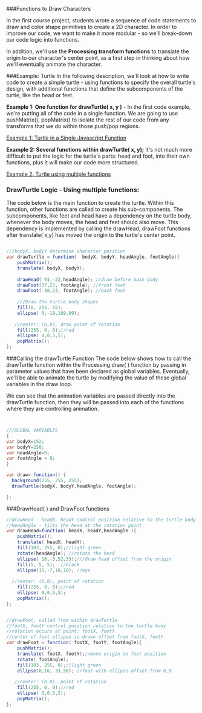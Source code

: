 ###Functions to Draw Characters

In the first course project, students wrote a sequence of code statements to draw and color shape primitives to create a 2D character.  In order to improve our code, we want to make it more modular - so we'll break-down our code logic into functions.

In addition, we'll use the **Processing transform functions** to translate the origin to our character's center point, as a first step in thinking about how we'll eventually animate the character.

###Example:  Turtle 
In the following description, we'll look at how to write code to create a simple turtle - using functions to specify the overall turtle's design, with additional functions that define the subcomponents of the turtle, like the head or feet.

**Example 1:  One function for drawTurtle( x, y )** - 
In the first code example, we're putting all of the code in a single function.  We are going to use pushMatrix(), popMatrix() to isolate the rest of our code from any transforms that we do within those push/pop regions. 

[Example 1:  Turtle in a Single Javascript Function ](https://www.khanacademy.org/computer-programming/turtle_version1/6054458239942656)

**Example 2: Several functions within drawTurtle( x, y);** It's not much more difficult to put the logic for the turtle's parts: head and foot, into their own functions, plus it will make our code more structured.  

[Example 2:  Turtle using multiple functions](https://www.khanacademy.org/computer-programming/turtle/5949969377984512)


### DrawTurtle Logic - Using multiple functions: 

The code below is the main function to create the  turtle. Within this function, other functions are called to create his sub-components.  The subcomponents, like feet and head have a dependency on the turtle body, whenever the body moves, the head and feet should also move.  This dependency is implemented by calling the drawHead, drawFoot functions after translate( x,y) has moved the origin to the turtle's center point.

```java

///bodyX, bodyY determine character position
var drawTurtle = function(  bodyX, bodyY, headAngle, footAngle){
    pushMatrix();
    translate( bodyX, bodyY);
    
    drawHead( 91,-22,headAngle); //draw before main body
    drawFoot(37,23, footAngle); //front foot
    drawFoot(-38,23, footAngle); //back foot
    
    ///Draw the turtle body shapes
    fill(0, 255, 55);
    ellipse( 0,-18,189,99);
    
   //center: (0,0), draw point of rotation
    fill(255, 0, 0);//red 
    ellipse( 0,0,5,5);
    popMatrix();
};  

```

###Calling the drawTurtle Function
The code below shows how to call the drawTurtle function within the Processing draw( ) function by passing in parameter values that have been declared as global variables.  Eventually, we'll be able to animate the turtle by modifying the value of these global variables in the draw loop.

We can see that the animation variables are passed directly into the drawTurtle function, then they will be passed into each of the functions where they are controlling animation.

```java


///GLOBAL VARIABLES
{
var bodyX=152;
var bodyY=250;
var headAngle=0;
var footAngle = 8;
}

var draw= function() {
  background(255, 255, 255);
  drawTurtle(bodyX, bodyY,headAngle, footAngle);   

};

```

###DrawHead( ) and DrawFoot functions

```java
//drawHead - headX, headY control position relative to the turtle body
//headAngle - tilts the head at the rotation point
var drawHead=function( headX, headY,headAngle ){
    pushMatrix();
    translate( headX, headY);
    fill(183, 255, 0);//light green
    rotate(headAngle); //rotate the head
    ellipse( 16,-3,52,33);///draw head offset from the origin
    fill(5, 5, 5);  //black
    ellipse(15,-7,10,10); //eye
    
  //center: (0,0), point of rotation
    fill(255, 0, 0);//red
    ellipse( 0,0,5,5);
    popMatrix();
};


//drawFoot, called from within drawTurtle
//footX, footY control position relative to the turtle body
//rotation occurs at point: footX, footY
//center of foot ellipse is drawn offset from footX, footY 
var drawFoot = function( footX, footY, footAngle){
    pushMatrix();
    translate( footX, footY);//move origin to foot position
    rotate( footAngle);
    fill(183, 255, 0);//light green
    ellipse(0,16, 33,58); //foot with ellipse offset from 0,0
    
   //center: (0,0), point of rotation
    fill(255, 0, 0);//red
    ellipse( 0,0,5,5);
    popMatrix();
};




```